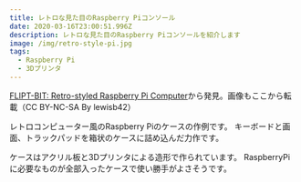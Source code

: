 ```yaml
---
title: レトロな見た目のRaspberry Piコンソール
date: 2020-03-16T23:00:51.996Z
description: レトロな見た目のRaspberry Piコンソールを紹介します
image: /img/retro-style-pi.jpg
tags:
  - Raspberry Pi
  - 3Dプリンタ
---
```

[FLIPT-BIT: Retro-styled Raspberry Pi Computer](https://www.instructables.com/id/FLIPT-BIT-Retro-styled-Raspberry-Pi-Computer/)から発見。画像もここから転載（CC BY-NC-SA By lewisb42）

レトロコンピューター風のRaspberry Piのケースの作例です。
キーボードと画面、トラックパッドを箱状のケースに詰め込んだ力作です。

ケースはアクリル板と3Dプリンタによる造形で作られています。
RaspberryPiに必要なものが全部入ったケースで使い勝手がよさそうです。
